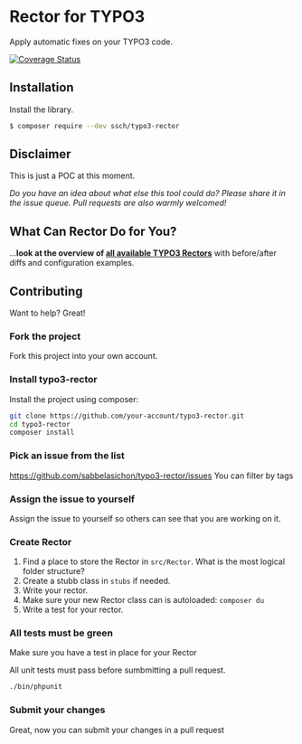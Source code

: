 # Rector for TYPO3

Apply automatic fixes on your TYPO3 code.

[![Coverage Status](https://img.shields.io/coveralls/sabbelasichon/typo3-rector/master.svg?style=flat-square)](https://coveralls.io/github/sabbelasichon/typo3-rector?branch=master)

## Installation

Install the library.

```bash
$ composer require --dev ssch/typo3-rector
```

## Disclaimer

This is just a POC at this moment.

*Do you have an idea about what else this tool could do? Please share it in the issue queue. Pull requests are also warmly welcomed!*


## What Can Rector Do for You?

...**look at the overview of [all available TYPO3 Rectors](/docs/AllRectorsOverview.md)** with before/after diffs and configuration examples.

## Contributing

Want to help? Great!

### Fork the project

Fork this project into your own account.

### Install typo3-rector

Install the project using composer:
```bash
git clone https://github.com/your-account/typo3-rector.git
cd typo3-rector
composer install
```

### Pick an issue from the list

https://github.com/sabbelasichon/typo3-rector/issues You can filter by tags

### Assign the issue to yourself

Assign the issue to yourself so others can see that you are working on it.

### Create Rector

1. Find a place to store the Rector in `src/Rector`. What is the most logical folder structure?
2. Create a stubb class in `stubs` if needed.
3. Write your rector.
4. Make sure your new Rector class can is autoloaded: `composer du`
5. Write a test for your rector.

### All tests must be green
Make sure you have a test in place for your Rector

All unit tests must pass before sumbmitting a pull request.

```bash
./bin/phpunit
```

### Submit your changes

Great, now you can submit your changes in a pull request
